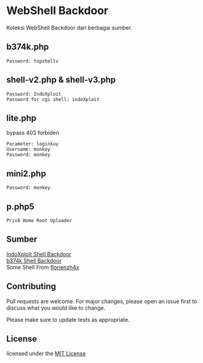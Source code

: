 # WebShell Backdoor
Koleksi WebShell Backdoor dari berbagai sumber.

## b374k.php 
```
Password: topshellv
```
## shell-v2.php & shell-v3.php
```
Password: IndoXploit
Password for cgi shell: indoXploit
```
## lite.php
bypass 403 forbiden
```
Parameter: loginkuy
Username: monkey
Password: monkey
```
## mini2.php
```
Password: monkey
``` 
## p.php5
```
Priv8 Home Root Uploader
```
## Sumber
[IndoXploit Shell Backdoor](https://github.com/linuxsec/indoxploit-shell)<br>
[b374k Shell Backdoor](http://www.topshellv.com/)<br>
Some Shell From [florienzh4x](https://github.com/florienzh4x/webshell)

## Contributing
Pull requests are welcome. For major changes, please open an issue first to discuss what you would like to change.

Please make sure to update tests as appropriate.

## License
licensed under the [MIT License](https://choosealicense.com/licenses/mit/)
